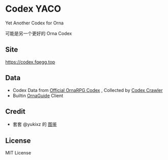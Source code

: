 # Codex YACO

Yet Another Codex for Orna

可能是另一个更好的 Orna Codex

## Site

https://codex.fqegg.top

## Data

- Codex Data from [Official OrnaRPG Codex](https://playorna.com) , Collected by [Codex Crawler](https://github.com/67au/OrnaCodexCrawler)
- Builtin [OrnaGuide](https://orna.guide) Client

## Credit

- 套套 @yukixz 的 [图鉴](https://github.com/yukixz/orna-tools)

## License

MIT License
